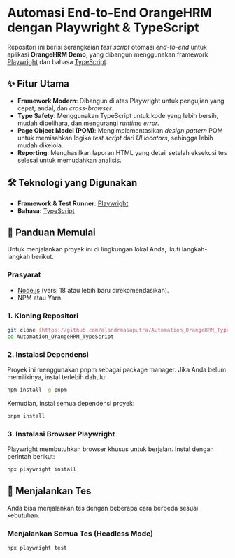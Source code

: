 # Automasi End-to-End OrangeHRM dengan Playwright & TypeScript

Repositori ini berisi serangkaian *test script* otomasi *end-to-end* untuk aplikasi **OrangeHRM Demo**, yang dibangun menggunakan framework [Playwright](https://playwright.dev/) dan bahasa [TypeScript](https://www.typescriptlang.org/).

## ✨ Fitur Utama

* **Framework Modern**: Dibangun di atas Playwright untuk pengujian yang cepat, andal, dan *cross-browser*.
* **Type Safety**: Menggunakan TypeScript untuk kode yang lebih bersih, mudah dipelihara, dan mengurangi *runtime error*.
* **Page Object Model (POM)**: Mengimplementasikan *design pattern* POM untuk memisahkan logika *test script* dari *UI locators*, sehingga lebih mudah dikelola.
* **Reporting**: Menghasilkan laporan HTML yang detail setelah eksekusi tes selesai untuk memudahkan analisis.

## 🛠️ Teknologi yang Digunakan

* **Framework & Test Runner**: [Playwright](https://playwright.dev/)
* **Bahasa**: [TypeScript](https://www.typescriptlang.org/)

## 🚀 Panduan Memulai

Untuk menjalankan proyek ini di lingkungan lokal Anda, ikuti langkah-langkah berikut.

### Prasyarat

* [Node.js](https://nodejs.org/) (versi 18 atau lebih baru direkomendasikan).
* NPM atau Yarn.

### 1. Kloning Repositori

```bash
git clone [https://github.com/alandrmasaputra/Automation_OrangeHRM_TypeScript.git](https://github.com/alandrmasaputra/Automation_OrangeHRM_TypeScript.git)
cd Automation_OrangeHRM_TypeScript
```

### 2. Instalasi Dependensi

Proyek ini menggunakan pnpm sebagai package manager. Jika Anda belum memilikinya, instal terlebih dahulu:

```bash
npm install -g pnpm
```

Kemudian, instal semua dependensi proyek:

```bash
pnpm install
```

### 3. Instalasi Browser Playwright

Playwright membutuhkan browser khusus untuk berjalan. Instal dengan perintah berikut:

```bash
npx playwright install
```

## 🧪 Menjalankan Tes

Anda bisa menjalankan tes dengan beberapa cara berbeda sesuai kebutuhan.

### Menjalankan Semua Tes (Headless Mode)

```bash
npx playwright test
```






